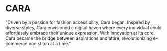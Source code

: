 # CARA
"Driven by a passion for fashion accessibility, Cara began. Inspired by diverse styles, Cara envisioned a digital haven where every individual could effortlessly embrace their unique expression. With innovation at its core, Cara became the bridge between aspirations and attire, revolutionizing e-commerce one stitch at a time."
